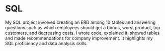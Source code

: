 # SQL
My SQL project involved creating an ERD among 10 tables and answering questions such as which employees should get a bonus, worst product, top customers, and decreasing costs. I wrote code, explained it, showed tables and made recommendations for company improvement. It highlights my SQL proficiency and data analysis skills.
